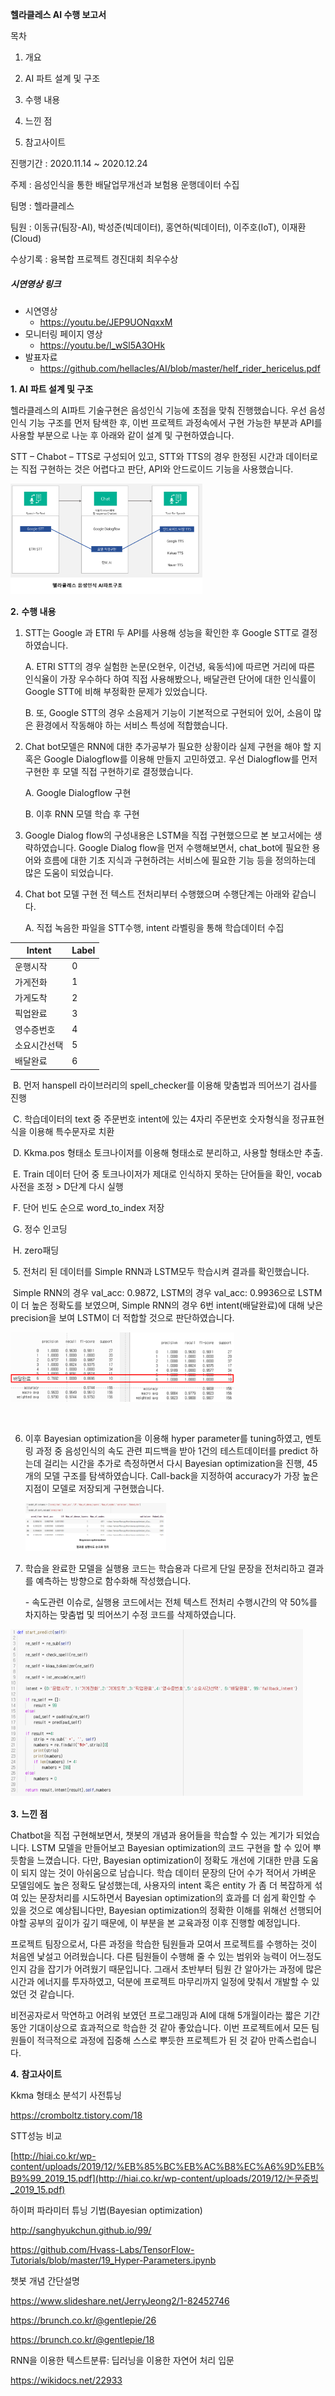 **헬라클레스 AI 수행 보고서**



목차

1. 개요
2. AI 파트 설계 및 구조
3. 수행 내용

4. 느낀 점

5. 참고사이트





진행기간 : 2020.11.14 ~ 2020.12.24

주제 : 음성인식을 통한 배달업무개선과 보험용 운행데이터 수집

팀명 : 헬라클레스

팀원 : 이동규(팀장-AI), 박성준(빅데이터), 홍연하(빅데이터), 이주호(IoT), 이재환(Cloud)

수상기록 : 융복합 프로젝트 경진대회 최우수상

##### 시연영상 링크

- 시연영상
  - https://youtu.be/JEP9UONqxxM
- 모니터링 페이지 영상
  - https://youtu.be/l_wSl5A3OHk
- 발표자료
  - https://github.com/hellacles/AI/blob/master/helf_rider_hericelus.pdf





**1. AI** **파트 설계 및 구조**

헬라클레스의 AI파트 기술구현은 음성인식 기능에 초점을 맞춰 진행했습니다. 우선 음성인식 기능 구조를 먼저 탐색한 후, 이번 프로젝트 과정속에서 구현 가능한 부분과 API를 사용할 부분으로 나눈 후 아래와 같이 설계 및 구현하였습니다.

STT – Chabot – TTS로 구성되어 있고, STT와 TTS의 경우 한정된 시간과 데이터로는 직접 구현하는 것은 어렵다고 판단, API와 안드로이드 기능을 사용했습니다. 

<img src="readme.assets/그림1.png" style="zoom:30%;" />

**2.** **수행 내용**

1. STT는 Google 과 ETRI 두 API를 사용해 성능을 확인한 후 Google STT로 결정하였습니다.

   A.   ETRI STT의 경우 실험한 논문(오현우, 이건녕, 육동석)에 따르면 거리에 따른 인식율이 가장 우수하다 하여 직접 사용해봤으나, 배달관련 단어에 대한 인식률이 Google STT에 비해 부정확한 문제가 있었습니다.

   B.   또, Google STT의 경우 소음제거 기능이 기본적으로 구현되어 있어, 소음이 많은 환경에서 작동해야 하는 서비스 특성에 적합했습니다.

2. Chat bot모델은 RNN에 대한 추가공부가 필요한 상황이라 실제 구현을 해야 할 지 혹은 Google Dialogflow를 이용해 만들지 고민하였고. 우선 Dialogflow를 먼저 구현한 후 모델 직접 구현하기로 결정했습니다.

   A.   Google Dialogflow 구현

   B.   이후 RNN 모델 학습 후 구현



 

3.  Google Dialog flow의 구성내용은 LSTM을 직접 구현했으므로 본 보고서에는 생략하였습니다. Google Dialog flow을 먼저 수행해보면서, chat_bot에 필요한 용어와 흐름에 대한 기초 지식과 구현하려는 서비스에 필요한 기능 등을 정의하는데 많은 도움이 되었습니다.

 

4. Chat bot 모델 구현 전 텍스트 전처리부터 수행했으며 수행단계는 아래와 같습니다.

   A.   직접 녹음한 파일을 STT수행, intent 라벨링을 통해 학습데이터 수집

| Intent       | Label |
| ------------ | ----- |
| 운행시작     | 0     |
| 가게전화     | 1     |
| 가게도착     | 2     |
| 픽업완료     | 3     |
| 영수증번호   | 4     |
| 소요시간선택 | 5     |
| 배달완료     | 6     |

​	B.   먼저 hanspell 라이브러리의 spell_checker를 이용해 맞춤법과 띄어쓰기 검사를 진행

​	C.   학습데이터의 text 중 주문번호 intent에 있는 4자리 주문번호 숫자형식을 정규표현식을 이용해 특수문자로 치환

​	D.   Kkma.pos 형태소 토크나이저를 이용해 형태소로 분리하고, 사용할 형태소만 추출.

​	E.   Train 데이터 단어 중 토크나이저가 제대로 인식하지 못하는 단어들을 확인, vocab사전을 조정 > 			D단계 다시 실행

​	F.   단어 빈도 순으로 word_to_index 저장

​	G.   정수 인코딩

​	H.   zero패딩


​	5.   전처리 된 데이터를 Simple RNN과 LSTM모두 학습시켜 결과를 확인했습니다. 

​	Simple RNN의 경우 val_acc: 0.9872, LSTM의 경우 val_acc: 0.9936으로 LSTM이 더 높은 정확도를 	보였으며, Simple RNN의 경우 6번 intent(배달완료)에 대해 낮은 precision을 보여 LSTM이 더 적합할 것으로 판단하였습니다.

<img src="readme.assets/그림2.png" style="zoom:70%;" />

​														<SimpleRNN>									<LSTM>



6. 이후 Bayesian optimization을 이용해 hyper parameter를 tuning하였고, 멘토링 과정 중 음성인식의 속도 관련 피드백을 받아 1건의 테스트데이터를 predict 하는데 걸리는 시간을 추가로 측정하면서 다시 Bayesian optimization을 진행, 45개의 모델 구조를 탐색하였습니다. Call-back을 지정하여 accuracy가 가장 높은 지점이 모델로 저장되게 구현했습니다.

   <img src="readme.assets/그림3.png" style="zoom:22%;" />

   

 

7. 학습을 완료한 모델을 실행용 코드는 학습용과 다르게 단일 문장을 전처리하고 결과를 예측하는 방향으로 함수화해 작성했습니다.

   \-  속도관련 이슈로, 실행용 코드에서는 전체 텍스트 전처리 수행시간의 약 50%를 차지하는 맞춤법 및 띄어쓰기 수정 코드를 삭제하였습니다.

<img src="readme.assets/그림4.png" style="zoom:75%;" />

**3.** **느낀 점**

Chatbot을 직접 구현해보면서, 챗봇의 개념과 용어들을 학습할 수 있는 계기가 되었습니다. LSTM 모델을 만들어보고 Bayesian optimization의 코드 구현을 할 수 있어 뿌듯함을 느꼈습니다. 다만, Bayesian optimization이 정확도 개선에 기대한 만큼 도움이 되지 않는 것이 아쉬움으로 남습니다. 학습 데이터 문장의 단어 수가 적어서 가벼운 모델임에도 높은 정확도 달성했는데, 사용자의 intent 혹은 entity 가 좀 더 복잡하게 섞여 있는 문장처리를 시도하면서 Bayesian optimization의 효과를 더 쉽게 확인할 수 있을 것으로 예상됩니다만, Bayesian optimization의 정확한 이해를 위해선 선행되어야할 공부의 깊이가 깊기 때문에, 이 부분을 본 교육과정 이후 진행할 예정입니다.

 프로젝트 팀장으로서, 다른 과정을 학습한 팀원들과 모여서 프로젝트를 수행하는 것이 처음엔 낯설고 어려웠습니다. 다른 팀원들이 수행해 줄 수 있는 범위와 능력이 어느정도 인지 감을 잡기가 어려웠기 때문입니다. 그래서 초반부터 팀원 간 알아가는 과정에 많은 시간과 에너지를 투자하였고, 덕분에 프로젝트 마무리까지 일정에 맞춰서 개발할 수 있었던 것 같습니다.

비전공자로서 막연하고 어려워 보였던 프로그래밍과 AI에 대해 5개월이라는 짧은 기간동안 기대이상으로 효과적으로 학습한 것 같아 좋았습니다. 이번 프로젝트에서 모든 팀원들이 적극적으로 과정에 집중해 스스로 뿌듯한 프로젝트가 된 것 같아 만족스럽습니다.



 

**4.** **참고사이트**

Kkma 형태소 분석기 사전튜닝

https://cromboltz.tistory.com/18

 

STT성능 비교

[http://hiai.co.kr/wp-content/uploads/2019/12/%EB%85%BC%EB%AC%B8%EC%A6%9D%EB%B9%99_2019_15.pdf](http://hiai.co.kr/wp-content/uploads/2019/12/논문증빙_2019_15.pdf)

 

하이퍼 파라미터 튜닝 기법(Bayesian optimization)

http://sanghyukchun.github.io/99/

https://github.com/Hvass-Labs/TensorFlow-Tutorials/blob/master/19_Hyper-Parameters.ipynb

 

챗봇 개념 간단설명

https://www.slideshare.net/JerryJeong2/1-82452746

https://brunch.co.kr/@gentlepie/26

https://brunch.co.kr/@gentlepie/18

 

RNN을 이용한 텍스트분류: 딥러닝을 이용한 자연어 처리 입문

https://wikidocs.net/22933